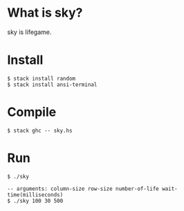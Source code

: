 # What is sky?
sky is lifegame.

# Install
```
$ stack install random
$ stack install ansi-terminal
```

# Compile
```
$ stack ghc -- sky.hs
```

# Run
```
$ ./sky

-- arguments: column-size row-size number-of-life wait-time(milliseconds)
$ ./sky 100 30 500
```
